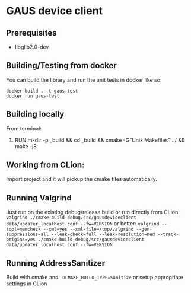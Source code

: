 # GAUS device client

## Prerequisites
- libglib2.0-dev

## Building/Testing from docker
You can build the library and run the unit tests in docker like so:
```
docker build . -t gaus-test
docker run gaus-test
```

## Building locally
From terminal:
  1) RUN mkdir -p _build && cd _build && cmake -G"Unix Makefiles" ../ && make -j8

## Working from CLion:
Import project and it will pickup the cmake files automatically.

## Running Valgrind
Just run on the existing debug/release build or run directly from CLion.
`valgrind ./cmake-build-debug/src/gausdeviceclient data/updater_localhost.conf --fw=VERSION`
or better:
`valgrind --tool=memcheck --xml=yes --xml-file=/tmp/valgrind --gen-suppressions=all --leak-check=full --leak-resolution=med --track-origins=yes ./cmake-build-debug/src/gausdeviceclient data/updater_localhost.conf --fw=VERSION`


## Running AddressSanitizer
Build with cmake and `-DCMAKE_BUILD_TYPE=Sanitize` or setup appropriate settings in CLion
